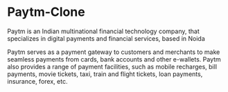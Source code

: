 # Paytm-Clone
Paytm is an Indian multinational financial technology company, that specializes in digital payments and financial services, based in Noida

Paytm serves as a payment gateway to customers and merchants to make seamless payments from cards, bank accounts and other e-wallets. Paytm also provides a range of payment facilities, such as mobile recharges, bill payments, movie tickets, taxi, train and flight tickets, loan payments, insurance, forex, etc.
